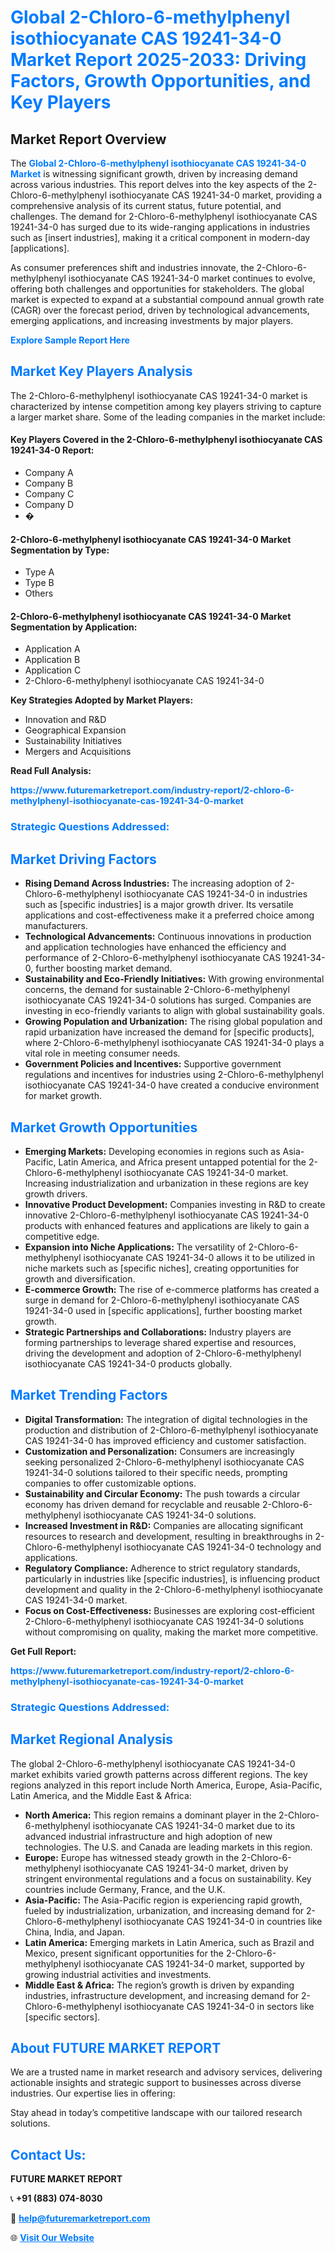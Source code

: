 <h1 style="color: #007BFF;">Global 2-Chloro-6-methylphenyl isothiocyanate CAS 19241-34-0 Market Report 2025-2033: Driving Factors, Growth Opportunities, and Key Players</h1>

<section id="overview">
<h2>Market Report Overview</h2>
<p>The <a href="https://www.futuremarketreport.com/industry-report/2-chloro-6-methylphenyl-isothiocyanate-cas-19241-34-0-market" style="color: #007BFF; text-decoration: none;"><strong>Global 2-Chloro-6-methylphenyl isothiocyanate CAS 19241-34-0 Market</strong></a> is witnessing significant growth, driven by increasing demand across various industries. This report delves into the key aspects of the 2-Chloro-6-methylphenyl isothiocyanate CAS 19241-34-0 market, providing a comprehensive analysis of its current status, future potential, and challenges. The demand for 2-Chloro-6-methylphenyl isothiocyanate CAS 19241-34-0 has surged due to its wide-ranging applications in industries such as [insert industries], making it a critical component in modern-day [applications].</p>
<p>As consumer preferences shift and industries innovate, the 2-Chloro-6-methylphenyl isothiocyanate CAS 19241-34-0 market continues to evolve, offering both challenges and opportunities for stakeholders. The global market is expected to expand at a substantial compound annual growth rate (CAGR) over the forecast period, driven by technological advancements, emerging applications, and increasing investments by major players.</p>
</section>

<section id="overview">
<p><a href="https://www.futuremarketreport.com/request-sample/reportId=119256" style="color: #007BFF; text-decoration: none;"><strong>Explore Sample Report Here</strong></a></p>
</section>

<section id="key-players">
<h2 style="color: #007BFF;">Market Key Players Analysis</h2>
<p>The 2-Chloro-6-methylphenyl isothiocyanate CAS 19241-34-0 market is characterized by intense competition among key players striving to capture a larger market share. Some of the leading companies in the market include:</p>
<h4>Key Players Covered in the 2-Chloro-6-methylphenyl isothiocyanate CAS 19241-34-0 Report:</h4>
<ul><li>Company A</li><li>Company B</li><li>Company C</li><li>Company D</li><li>�</li></ul>
<h4>2-Chloro-6-methylphenyl isothiocyanate CAS 19241-34-0 Market Segmentation by Type:</h4>
<ul><li>Type A</li><li>Type B</li><li>Others</li></ul>

<h4>2-Chloro-6-methylphenyl isothiocyanate CAS 19241-34-0 Market Segmentation by Application:</h4>
<ul><li>Application A</li><li>Application B</li><li>Application C</li><li>2-Chloro-6-methylphenyl isothiocyanate CAS 19241-34-0</li></ul>
<p><strong>Key Strategies Adopted by Market Players:</strong></p>
<ul>
<li>Innovation and R&D</li>
<li>Geographical Expansion</li>
<li>Sustainability Initiatives</li>
<li>Mergers and Acquisitions</li>
</ul>
</section>

<section>
<p><strong>Read Full Analysis: </strong></p><a href="https://www.futuremarketreport.com/industry-report/2-chloro-6-methylphenyl-isothiocyanate-cas-19241-34-0-market" style="color: #007BFF; text-decoration: none;"><strong>https://www.futuremarketreport.com/industry-report/2-chloro-6-methylphenyl-isothiocyanate-cas-19241-34-0-market</strong></a>
<h3 style="color: #007BFF;">Strategic Questions Addressed:</h3>
</section>

<section id="driving-factors">
<h2 style="color: #007BFF;">Market Driving Factors</h2>
<ul>
<li><strong>Rising Demand Across Industries:</strong> The increasing adoption of 2-Chloro-6-methylphenyl isothiocyanate CAS 19241-34-0 in industries such as [specific industries] is a major growth driver. Its versatile applications and cost-effectiveness make it a preferred choice among manufacturers.</li>
<li><strong>Technological Advancements:</strong> Continuous innovations in production and application technologies have enhanced the efficiency and performance of 2-Chloro-6-methylphenyl isothiocyanate CAS 19241-34-0, further boosting market demand.</li>
<li><strong>Sustainability and Eco-Friendly Initiatives:</strong> With growing environmental concerns, the demand for sustainable 2-Chloro-6-methylphenyl isothiocyanate CAS 19241-34-0 solutions has surged. Companies are investing in eco-friendly variants to align with global sustainability goals.</li>
<li><strong>Growing Population and Urbanization:</strong> The rising global population and rapid urbanization have increased the demand for [specific products], where 2-Chloro-6-methylphenyl isothiocyanate CAS 19241-34-0 plays a vital role in meeting consumer needs.</li>
<li><strong>Government Policies and Incentives:</strong> Supportive government regulations and incentives for industries using 2-Chloro-6-methylphenyl isothiocyanate CAS 19241-34-0 have created a conducive environment for market growth.</li>
</ul>
</section>

<section id="growth-opportunities">
<h2 style="color: #007BFF;">Market Growth Opportunities</h2>
<ul>
<li><strong>Emerging Markets:</strong> Developing economies in regions such as Asia-Pacific, Latin America, and Africa present untapped potential for the 2-Chloro-6-methylphenyl isothiocyanate CAS 19241-34-0 market. Increasing industrialization and urbanization in these regions are key growth drivers.</li>
<li><strong>Innovative Product Development:</strong> Companies investing in R&D to create innovative 2-Chloro-6-methylphenyl isothiocyanate CAS 19241-34-0 products with enhanced features and applications are likely to gain a competitive edge.</li>
<li><strong>Expansion into Niche Applications:</strong> The versatility of 2-Chloro-6-methylphenyl isothiocyanate CAS 19241-34-0 allows it to be utilized in niche markets such as [specific niches], creating opportunities for growth and diversification.</li>
<li><strong>E-commerce Growth:</strong> The rise of e-commerce platforms has created a surge in demand for 2-Chloro-6-methylphenyl isothiocyanate CAS 19241-34-0 used in [specific applications], further boosting market growth.</li>
<li><strong>Strategic Partnerships and Collaborations:</strong> Industry players are forming partnerships to leverage shared expertise and resources, driving the development and adoption of 2-Chloro-6-methylphenyl isothiocyanate CAS 19241-34-0 products globally.</li>
</ul>
</section>

<section id="trending-factors">
<h2 style="color: #007BFF;">Market Trending Factors</h2>
<ul>
<li><strong>Digital Transformation:</strong> The integration of digital technologies in the production and distribution of 2-Chloro-6-methylphenyl isothiocyanate CAS 19241-34-0 has improved efficiency and customer satisfaction.</li>
<li><strong>Customization and Personalization:</strong> Consumers are increasingly seeking personalized 2-Chloro-6-methylphenyl isothiocyanate CAS 19241-34-0 solutions tailored to their specific needs, prompting companies to offer customizable options.</li>
<li><strong>Sustainability and Circular Economy:</strong> The push towards a circular economy has driven demand for recyclable and reusable 2-Chloro-6-methylphenyl isothiocyanate CAS 19241-34-0 solutions.</li>
<li><strong>Increased Investment in R&D:</strong> Companies are allocating significant resources to research and development, resulting in breakthroughs in 2-Chloro-6-methylphenyl isothiocyanate CAS 19241-34-0 technology and applications.</li>
<li><strong>Regulatory Compliance:</strong> Adherence to strict regulatory standards, particularly in industries like [specific industries], is influencing product development and quality in the 2-Chloro-6-methylphenyl isothiocyanate CAS 19241-34-0 market.</li>
<li><strong>Focus on Cost-Effectiveness:</strong> Businesses are exploring cost-efficient 2-Chloro-6-methylphenyl isothiocyanate CAS 19241-34-0 solutions without compromising on quality, making the market more competitive.</li>
</ul>
</section>

<section>
<p><strong>Get Full Report: </strong></p><a href="https://www.futuremarketreport.com/industry-report/2-chloro-6-methylphenyl-isothiocyanate-cas-19241-34-0-market" style="color: #007BFF; text-decoration: none;"><strong>https://www.futuremarketreport.com/industry-report/2-chloro-6-methylphenyl-isothiocyanate-cas-19241-34-0-market</strong></a>
<h3 style="color: #007BFF;">Strategic Questions Addressed:</h3>
</section>


<section id="regional-analysis">
<h2 style="color: #007BFF;">Market Regional Analysis</h2>
<p>The global 2-Chloro-6-methylphenyl isothiocyanate CAS 19241-34-0 market exhibits varied growth patterns across different regions. The key regions analyzed in this report include North America, Europe, Asia-Pacific, Latin America, and the Middle East & Africa:</p>
<ul>
<li><strong>North America:</strong> This region remains a dominant player in the 2-Chloro-6-methylphenyl isothiocyanate CAS 19241-34-0 market due to its advanced industrial infrastructure and high adoption of new technologies. The U.S. and Canada are leading markets in this region.</li>
<li><strong>Europe:</strong> Europe has witnessed steady growth in the 2-Chloro-6-methylphenyl isothiocyanate CAS 19241-34-0 market, driven by stringent environmental regulations and a focus on sustainability. Key countries include Germany, France, and the U.K.</li>
<li><strong>Asia-Pacific:</strong> The Asia-Pacific region is experiencing rapid growth, fueled by industrialization, urbanization, and increasing demand for 2-Chloro-6-methylphenyl isothiocyanate CAS 19241-34-0 in countries like China, India, and Japan.</li>
<li><strong>Latin America:</strong> Emerging markets in Latin America, such as Brazil and Mexico, present significant opportunities for the 2-Chloro-6-methylphenyl isothiocyanate CAS 19241-34-0 market, supported by growing industrial activities and investments.</li>
<li><strong>Middle East & Africa:</strong> The region’s growth is driven by expanding industries, infrastructure development, and increasing demand for 2-Chloro-6-methylphenyl isothiocyanate CAS 19241-34-0 in sectors like [specific sectors].</li>
</ul>
</section>

<footer>
<h2 style="color: #007BFF;">About FUTURE MARKET REPORT</h2>
<p>We are a trusted name in market research and advisory services, delivering actionable insights and strategic support to businesses across diverse industries. Our expertise lies in offering:</p>

<p>Stay ahead in today’s competitive landscape with our tailored research solutions.</p>

<h2 style="color: #007BFF;">Contact Us:</h2>
<p><strong>FUTURE MARKET REPORT</strong></p>
<p>📞 <strong>+91 (883) 074-8030</strong></p>
<p>📧 <strong><a href="mailto:help@futuremarketreport.com" style="color: #007BFF;">help@futuremarketreport.com</a></strong></p>
<p>🌐 <strong><a href="https://www.futuremarketreport.com/" style="color: #007BFF;">Visit Our Website</a></strong></p>
</footer>